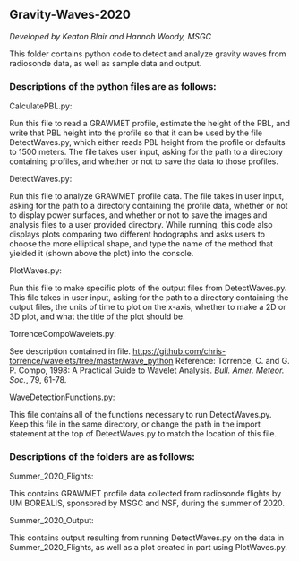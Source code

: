 ## Gravity-Waves-2020


 *Developed by Keaton Blair and Hannah Woody, MSGC*


 This folder contains python code to detect and analyze gravity
 waves from radiosonde data, as well as sample data and output.


### Descriptions of the python files are as follows:


 CalculatePBL.py:

 Run this file to read a GRAWMET profile, estimate the height of the PBL,
 and write that PBL height into the profile so that it can be used by
 the file DetectWaves.py, which either reads PBL height from the profile
 or defaults to 1500 meters. The file takes user input, asking for the
 path to a directory containing profiles, and whether or not to save the
 data to those profiles.

 DetectWaves.py:

 Run this file to analyze GRAWMET profile data. The file takes in user input,
 asking for the path to a directory containing the profile data, whether or
 not to display power surfaces, and whether or not to save the images and
 analysis files to a user provided directory. While running, this code also
 displays plots comparing two different hodographs and asks users to choose
 the more elliptical shape, and type the name of the method that yielded it
 (shown above the plot) into the console.

 PlotWaves.py:

 Run this file to make specific plots of the output files from DetectWaves.py.
 This file takes in user input, asking for the path to a directory containing
 the output files, the units of time to plot on the x-axis, whether to make a
 2D or 3D plot, and what the title of the plot should be.

 TorrenceCompoWavelets.py:

 See description contained in file. https://github.com/chris-torrence/wavelets/tree/master/wave_python
 Reference: Torrence, C. and G. P. Compo, 1998: A Practical Guide to
            Wavelet Analysis. <I>Bull. Amer. Meteor. Soc.</I>, 79, 61-78.

 WaveDetectionFunctions.py:

 This file contains all of the functions necessary to run DetectWaves.py. Keep
 this file in the same directory, or change the path in the import statement at
 the top of DetectWaves.py to match the location of this file.


### Descriptions of the folders are as follows:


 Summer_2020_Flights:

 This contains GRAWMET profile data collected from radiosonde flights by UM
 BOREALIS, sponsored by MSGC and NSF, during the summer of 2020.

 Summer_2020_Output:

 This contains output resulting from running DetectWaves.py on the data in
 Summer_2020_Flights, as well as a plot created in part using PlotWaves.py.